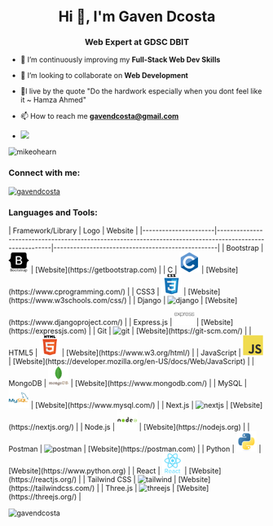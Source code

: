 <h1 align="center">Hi 👋, I'm Gaven Dcosta</h1>
<h3 align="center">Web Expert at GDSC DBIT</h3>

- 🌱 I’m continuously improving my **Full-Stack Web Dev Skills**

- 👯 I’m looking to collaborate on **Web Development**

- 💪I live by the quote "Do the hardwork especially when you dont feel like it ~ Hamza Ahmed"
  
- 📫 How to reach me **gavendcosta@gmail.com**
  
- ![](https://komarev.com/ghpvc/?username=TeddyGaven)
  


![mikeohearn](https://github.com/GavenDcosta/GavenDcosta/assets/112816730/fcfc5c5d-cd73-446c-88b9-d666cf46f84a)



<h3 align="left">Connect with me:</h3>
<p align="left">
<a href="https://www.linkedin.com/in/gaven-dcosta-b18165239/" target="blank"><img align="center" src="https://raw.githubusercontent.com/rahuldkjain/github-profile-readme-generator/master/src/images/icons/Social/linked-in-alt.svg" alt="gavendcosta" height="30" width="40" /></a>
</p>


<h3 align="left">Languages and Tools:</h3>
| Framework/Library    | Logo                                                                                                    | Website                                          |
|----------------------|---------------------------------------------------------------------------------------------------------|--------------------------------------------------|
| Bootstrap            | <img src="https://raw.githubusercontent.com/devicons/devicon/master/icons/bootstrap/bootstrap-plain-wordmark.svg" alt="bootstrap" width="40" height="40"/> | [Website](https://getbootstrap.com)             |
| C                    | <img src="https://raw.githubusercontent.com/devicons/devicon/master/icons/c/c-original.svg" alt="c" width="40" height="40"/> | [Website](https://www.cprogramming.com/)        |
| CSS3                 | <img src="https://raw.githubusercontent.com/devicons/devicon/master/icons/css3/css3-original-wordmark.svg" alt="css3" width="40" height="40"/> | [Website](https://www.w3schools.com/css/)        |
| Django               | <img src="https://cdn.worldvectorlogo.com/logos/django.svg" alt="django" width="40" height="40"/> | [Website](https://www.djangoproject.com/)        |
| Express.js           | <img src="https://raw.githubusercontent.com/devicons/devicon/master/icons/express/express-original-wordmark.svg" alt="express" width="40" height="40"/> | [Website](https://expressjs.com)                 |
| Git                  | <img src="https://www.vectorlogo.zone/logos/git-scm/git-scm-icon.svg" alt="git" width="40" height="40"/> | [Website](https://git-scm.com/)                  |
| HTML5                | <img src="https://raw.githubusercontent.com/devicons/devicon/master/icons/html5/html5-original-wordmark.svg" alt="html5" width="40" height="40"/> | [Website](https://www.w3.org/html/)             |
| JavaScript           | <img src="https://raw.githubusercontent.com/devicons/devicon/master/icons/javascript/javascript-original.svg" alt="javascript" width="40" height="40"/> | [Website](https://developer.mozilla.org/en-US/docs/Web/JavaScript) |
| MongoDB              | <img src="https://raw.githubusercontent.com/devicons/devicon/master/icons/mongodb/mongodb-original-wordmark.svg" alt="mongodb" width="40" height="40"/> | [Website](https://www.mongodb.com/)             |
| MySQL                | <img src="https://raw.githubusercontent.com/devicons/devicon/master/icons/mysql/mysql-original-wordmark.svg" alt="mysql" width="40" height="40"/> | [Website](https://www.mysql.com/)               |
| Next.js              | <img src="https://cdn.worldvectorlogo.com/logos/nextjs-2.svg" alt="nextjs" width="40" height="40"/> | [Website](https://nextjs.org/)                  |
| Node.js              | <img src="https://raw.githubusercontent.com/devicons/devicon/master/icons/nodejs/nodejs-original-wordmark.svg" alt="nodejs" width="40" height="40"/> | [Website](https://nodejs.org)                   |
| Postman              | <img src="https://www.vectorlogo.zone/logos/getpostman/getpostman-icon.svg" alt="postman" width="40" height="40"/> | [Website](https://postman.com)                  |
| Python               | <img src="https://raw.githubusercontent.com/devicons/devicon/master/icons/python/python-original.svg" alt="python" width="40" height="40"/> | [Website](https://www.python.org)               |
| React                | <img src="https://raw.githubusercontent.com/devicons/devicon/master/icons/react/react-original-wordmark.svg" alt="react" width="40" height="40"/> | [Website](https://reactjs.org/)                |
| Tailwind CSS         | <img src="https://www.vectorlogo.zone/logos/tailwindcss/tailwindcss-icon.svg" alt="tailwind" width="40" height="40"/> | [Website](https://tailwindcss.com/)             |
| Three.js             | <img src="https://upload.wikimedia.org/wikipedia/commons/thumb/3/3f/Three.js_Icon.svg/768px-Three.js_Icon.svg.png?20211115112438" alt="threejs" width="40" height="40"/> | [Website](https://threejs.org/)               |
               


<p><img align="center" src="https://github-readme-streak-stats.herokuapp.com/?user=gavendcosta&" alt="gavendcosta" /></p>


